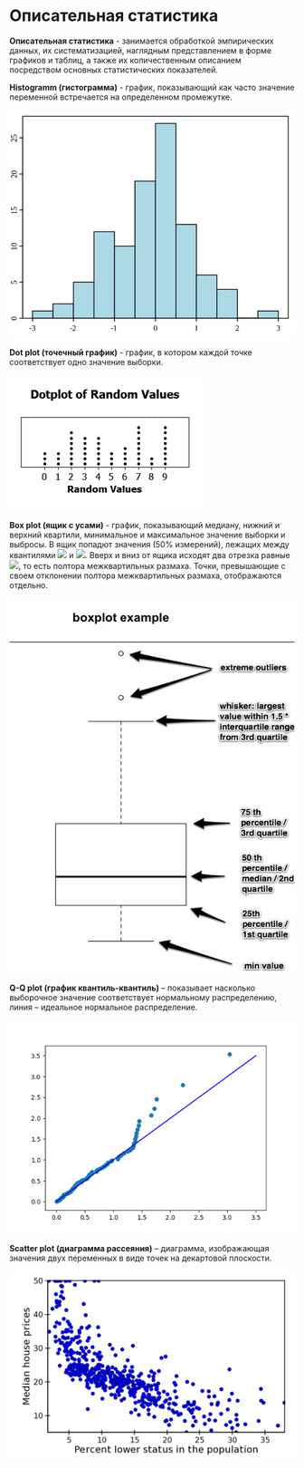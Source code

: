 # Описательная статистика

**Описательная статистика** - занимается обработкой эмпирических данных, их систематизацией, наглядным представлением в форме графиков и таблиц, а также их количественным описанием посредством основных статистических показателей.

**Histogramm \(гистограмма\)** - график, показывающий как часто значение переменной встречается на определенном промежутке.

![&#x413;&#x438;&#x441;&#x442;&#x43E;&#x433;&#x440;&#x430;&#x43C;&#x43C;&#x430;](../.gitbook/assets/800px-histogram_example.svg.png)

**Dot plot \(точечный график\)** - график, в котором каждой точке соответствует одно значение выборки.

![Dot plot](../.gitbook/assets/image%20%2820%29.png)

**Box plot \(ящик с усами\)** -  график, показывающий медиану, нижний и верхний квартили, минимальное и максимальное значение выборки и выбросы. В ящик попадют значения \(50% измерений\), лежащих между квантилями ![](https://www.google.com/chart?cht=tx&chf=bg,s,FFFFFF00&chco=000000&chl=%7Bx%7D_%7B0.25%7D) и ![](https://www.google.com/chart?cht=tx&chf=bg,s,FFFFFF00&chco=000000&chl=%7Bx%7D_%7B0.75%7D). Вверх и вниз от ящика исходят два отрезка равные ![](https://www.google.com/chart?cht=tx&chf=bg,s,FFFFFF00&chco=000000&chl=1.5%5Ccdot%7B%7D%28%7Bx%7D_%7B0.75%7D-%7Bx%7D_%7B0.25%7D%29), то есть полтора межквартильных размаха. Точки, превышающие с своем отклонении полтора межквартильных размаха, отображаются отдельно.

![Box plot](../.gitbook/assets/83f6f77efe2ddb8cf143ec5fc2cc560b--statistics-physics.jpg)

**Q-Q plot \(график квантиль-квантиль\)** – показывает насколько выборочное значение соответствует нормальному распределению, линия – идеальное нормальное распределение.

![Q-Q plot](../.gitbook/assets/b02814b8737157cd4b0bb91a6b06ec46.png)

**Scatter plot \(диаграмма рассеяния\)** – диаграмма, изображающая значения двух переменных в виде точек на декартовой плоскости.

![Scatter plot](../.gitbook/assets/scatter_plot.png)

